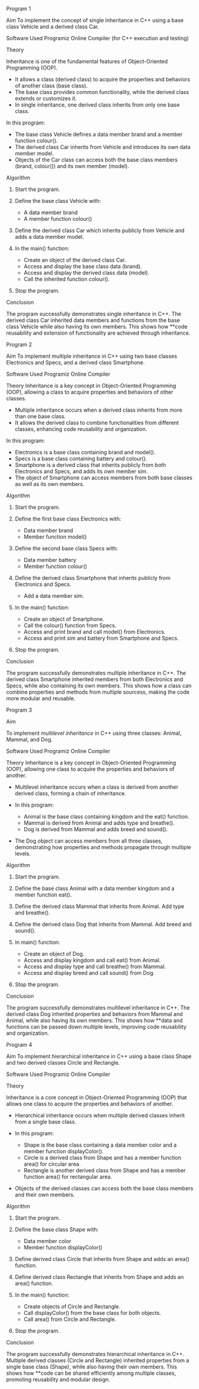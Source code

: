 Program 1

Aim
To implement the concept of single inheritance in C++ using a base class Vehicle and a derived class Car.


Software Used
Programiz Online Compiler (for C++ execution and testing)

Theory

Inheritance is one of the fundamental features of Object-Oriented Programming (OOP).

* It allows a class (derived class) to acquire the properties and behaviors of another class (base class).
* The base class provides common functionality, while the derived class extends or customizes it.
* In single inheritance, one derived class inherits from only one base class.

In this program:

* The base class Vehicle defines a data member brand and a member function colour().
* The derived class Car inherits from Vehicle and introduces its own data member model.
* Objects of the Car class can access both the base class members (brand, colour()) and its own member (model).

Algorithm

1. Start the program.
2. Define the base class Vehicle with:

   * A data member brand
   * A member function colour()
3. Define the derived class Car which inherits publicly from Vehicle and adds a data member model.
4. In the main() function:

   * Create an object of the derived class Car.
   * Access and display the base class data (brand).
   * Access and display the derived class data (model).
   * Call the inherited function colour().
5. Stop the program.

Conclusion

The program successfully demonstrates single inheritance in C++.
The derived class Car inherited data members and functions from the base class Vehicle while also having its own members. This shows how **code reusability and extension of functionality are achieved through inheritance.


Program 2

Aim
To implement multiple inheritance in C++ using two base classes Electronics and Specs, and a derived class Smartphone.

Software Used
Programiz Online Compiler


Theory
Inheritance is a key concept in Object-Oriented Programming (OOP), allowing a class to acquire properties and behaviors of other classes.

* Multiple inheritance occurs when a derived class inherits from more than one base class.
* It allows the derived class to combine functionalities from different classes, enhancing code reusability and organization.

In this program:

* Electronics is a base class containing brand and model().
* Specs is a base class containing battery and colour().
* Smartphone is a derived class that inherits publicly from both Electronics and Specs, and adds its own member sim.
* The object of Smartphone can access members from both base classes as well as its own members.


Algorithm

1. Start the program.
2. Define the first base class Electronics with:

   * Data member brand
   * Member function model()
3. Define the second base class Specs with:

   * Data member battery
   * Member function colour()
4. Define the derived class Smartphone that inherits publicly from Electronics and Specs.

   * Add a data member sim.
5. In the main() function:

   * Create an object of Smartphone.
   * Call the colour() function from Specs.
   * Access and print brand and call model() from Electronics.
   * Access and print sim and battery from Smartphone and Specs.
6. Stop the program.

Conclusion

The program successfully demonstrates multiple inheritance in C++.
The derived class Smartphone inherited members from both Electronics and Specs, while also containing its own members. This shows how a class can combine properties and methods from multiple sourcess, making the code more modular and reusable.

Program 3

Aim

To implement *multilevel inheritance* in C++ using three classes: Animal, Mammal, and Dog.

Software Used
Programiz Online Compiler

Theory
Inheritance is a key concept in Object-Oriented Programming (OOP), allowing one class to acquire the properties and behaviors of another.

* Multilevel inheritance occurs when a class is derived from another derived class, forming a chain of inheritance.
* In this program:

  * Animal is the base class containing kingdom and the eat() function.
  * Mammal is derived from Animal and adds type and breathe().
  * Dog is derived from Mammal and adds breed and sound().
* The Dog object can access members from all three classes, demonstrating how properties and methods propagate through multiple levels.

Algorithm

1. Start the program.
2. Define the base class Animal with a data member kingdom and a member function eat().
3. Define the derived class Mammal that inherits from Animal. Add type and breathe().
4. Define the derived class Dog that inherits from Mammal. Add breed and sound().
5. In main() function:

   * Create an object of Dog.
   * Access and display kingdom and call eat() from Animal.
   * Access and display type and call breathe() from Mammal.
   * Access and display breed and call sound() from Dog.
6. Stop the program.

Conclusion

The program successfully demonstrates multilevel inheritance in C++.
The derived class Dog inherited properties and behaviors from Mammal and Animal, while also having its own members. This shows how **data and functions can be passed down multiple levels, improving code reusability and organization.

Program 4

Aim
To implement hierarchical inheritance in C++ using a base class Shape and two derived classes Circle and Rectangle.

Software Used
Programiz Online Compiler

Theory

Inheritance is a core concept in Object-Oriented Programming (OOP) that allows one class to acquire the properties and behaviors of another.
* Hierarchical inheritance occurs when multiple derived classes inherit from a single base class.
* In this program:

  * Shape is the base class containing a data member color and a member function displayColor().
  * Circle is a derived class from Shape and has a member function area() for circular area.
  * Rectangle is another derived class from Shape and has a member function area() for rectangular area.
* Objects of the derived classes can access both the base class members and their own members.

Algorithm

1. Start the program.
2. Define the base class Shape with:

   * Data member color
   * Member function displayColor()
3. Define derived class Circle that inherits from Shape and adds an area() function.
4. Define derived class Rectangle that inherits from Shape and adds an area() function.
5. In the main() function:

   * Create objects of Circle and Rectangle.
   * Call displayColor() from the base class for both objects.
   * Call area() from Circle and Rectangle.
6. Stop the program.

Conclusion

The program successfully demonstrates hierarchical inheritance in C++.
Multiple derived classes (Circle and Rectangle) inherited properties 
from a single base class (Shape), while also having their own members.
This shows how **code can be shared efficiently 
among multiple classes, promoting reusability and modular design.
